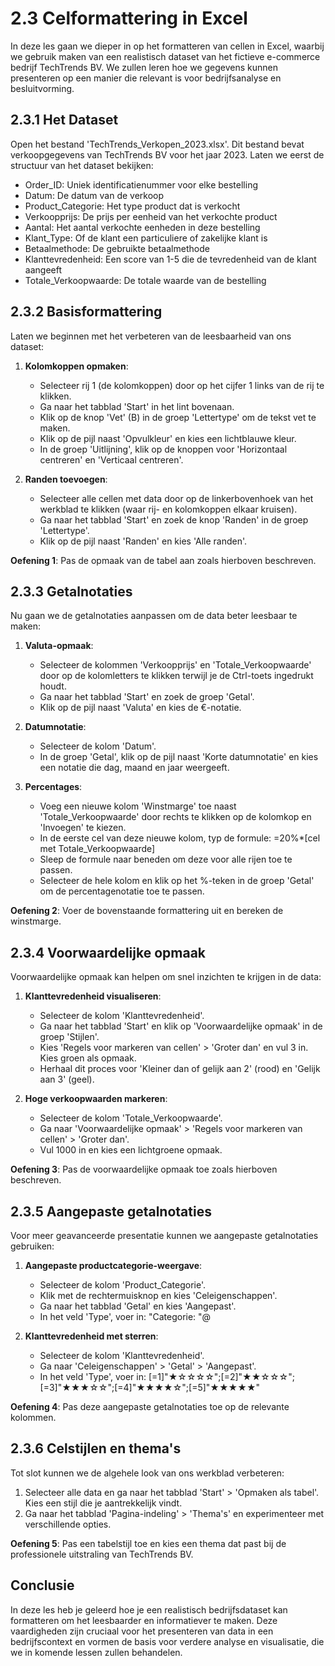 # 2.3 Celformattering in Excel

In deze les gaan we dieper in op het formatteren van cellen in Excel, waarbij we gebruik maken van een realistisch dataset van het fictieve e-commerce bedrijf TechTrends BV. We zullen leren hoe we gegevens kunnen presenteren op een manier die relevant is voor bedrijfsanalyse en besluitvorming.

## 2.3.1 Het Dataset

Open het bestand 'TechTrends_Verkopen_2023.xlsx'. Dit bestand bevat verkoopgegevens van TechTrends BV voor het jaar 2023. Laten we eerst de structuur van het dataset bekijken:

- Order_ID: Uniek identificatienummer voor elke bestelling
- Datum: De datum van de verkoop
- Product_Categorie: Het type product dat is verkocht
- Verkoopprijs: De prijs per eenheid van het verkochte product
- Aantal: Het aantal verkochte eenheden in deze bestelling
- Klant_Type: Of de klant een particuliere of zakelijke klant is
- Betaalmethode: De gebruikte betaalmethode
- Klanttevredenheid: Een score van 1-5 die de tevredenheid van de klant aangeeft
- Totale_Verkoopwaarde: De totale waarde van de bestelling

## 2.3.2 Basisformattering

Laten we beginnen met het verbeteren van de leesbaarheid van ons dataset:

1. **Kolomkoppen opmaken**:
   - Selecteer rij 1 (de kolomkoppen) door op het cijfer 1 links van de rij te klikken.
   - Ga naar het tabblad 'Start' in het lint bovenaan.
   - Klik op de knop 'Vet' (B) in de groep 'Lettertype' om de tekst vet te maken.
   - Klik op de pijl naast 'Opvulkleur' en kies een lichtblauwe kleur.
   - In de groep 'Uitlijning', klik op de knoppen voor 'Horizontaal centreren' en 'Verticaal centreren'.

2. **Randen toevoegen**:
   - Selecteer alle cellen met data door op de linkerbovenhoek van het werkblad te klikken (waar rij- en kolomkoppen elkaar kruisen).
   - Ga naar het tabblad 'Start' en zoek de knop 'Randen' in de groep 'Lettertype'.
   - Klik op de pijl naast 'Randen' en kies 'Alle randen'.

**Oefening 1**: 
Pas de opmaak van de tabel aan zoals hierboven beschreven.

## 2.3.3 Getalnotaties

Nu gaan we de getalnotaties aanpassen om de data beter leesbaar te maken:

1. **Valuta-opmaak**:
   - Selecteer de kolommen 'Verkoopprijs' en 'Totale_Verkoopwaarde' door op de kolomletters te klikken terwijl je de Ctrl-toets ingedrukt houdt.
   - Ga naar het tabblad 'Start' en zoek de groep 'Getal'.
   - Klik op de pijl naast 'Valuta' en kies de €-notatie.

2. **Datumnotatie**:
   - Selecteer de kolom 'Datum'.
   - In de groep 'Getal', klik op de pijl naast 'Korte datumnotatie' en kies een notatie die dag, maand en jaar weergeeft.

3. **Percentages**:
   - Voeg een nieuwe kolom 'Winstmarge' toe naast 'Totale_Verkoopwaarde' door rechts te klikken op de kolomkop en 'Invoegen' te kiezen.
   - In de eerste cel van deze nieuwe kolom, typ de formule: =20%*[cel met Totale_Verkoopwaarde]
   - Sleep de formule naar beneden om deze voor alle rijen toe te passen.
   - Selecteer de hele kolom en klik op het %-teken in de groep 'Getal' om de percentagenotatie toe te passen.

**Oefening 2**:
Voer de bovenstaande formattering uit en bereken de winstmarge.

## 2.3.4 Voorwaardelijke opmaak

Voorwaardelijke opmaak kan helpen om snel inzichten te krijgen in de data:

1. **Klanttevredenheid visualiseren**:
   - Selecteer de kolom 'Klanttevredenheid'.
   - Ga naar het tabblad 'Start' en klik op 'Voorwaardelijke opmaak' in de groep 'Stijlen'.
   - Kies 'Regels voor markeren van cellen' > 'Groter dan' en vul 3 in. Kies groen als opmaak.
   - Herhaal dit proces voor 'Kleiner dan of gelijk aan 2' (rood) en 'Gelijk aan 3' (geel).

2. **Hoge verkoopwaarden markeren**:
   - Selecteer de kolom 'Totale_Verkoopwaarde'.
   - Ga naar 'Voorwaardelijke opmaak' > 'Regels voor markeren van cellen' > 'Groter dan'.
   - Vul 1000 in en kies een lichtgroene opmaak.

**Oefening 3**:
Pas de voorwaardelijke opmaak toe zoals hierboven beschreven.

## 2.3.5 Aangepaste getalnotaties

Voor meer geavanceerde presentatie kunnen we aangepaste getalnotaties gebruiken:

1. **Aangepaste productcategorie-weergave**:
   - Selecteer de kolom 'Product_Categorie'.
   - Klik met de rechtermuisknop en kies 'Celeigenschappen'.
   - Ga naar het tabblad 'Getal' en kies 'Aangepast'.
   - In het veld 'Type', voer in: "Categorie: "@
   
2. **Klanttevredenheid met sterren**:
   - Selecteer de kolom 'Klanttevredenheid'.
   - Ga naar 'Celeigenschappen' > 'Getal' > 'Aangepast'.
   - In het veld 'Type', voer in: [=1]"★☆☆☆☆";[=2]"★★☆☆☆";[=3]"★★★☆☆";[=4]"★★★★☆";[=5]"★★★★★"

**Oefening 4**:
Pas deze aangepaste getalnotaties toe op de relevante kolommen.

## 2.3.6 Celstijlen en thema's

Tot slot kunnen we de algehele look van ons werkblad verbeteren:

1. Selecteer alle data en ga naar het tabblad 'Start' > 'Opmaken als tabel'. Kies een stijl die je aantrekkelijk vindt.
2. Ga naar het tabblad 'Pagina-indeling' > 'Thema's' en experimenteer met verschillende opties.

**Oefening 5**:
Pas een tabelstijl toe en kies een thema dat past bij de professionele uitstraling van TechTrends BV.

## Conclusie

In deze les heb je geleerd hoe je een realistisch bedrijfsdataset kan formatteren om het leesbaarder en informatiever te maken. Deze vaardigheden zijn cruciaal voor het presenteren van data in een bedrijfscontext en vormen de basis voor verdere analyse en visualisatie, die we in komende lessen zullen behandelen.